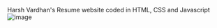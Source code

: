Harsh Vardhan's Resume website coded in HTML, CSS and Javascript
![image](https://user-images.githubusercontent.com/72861678/164944749-cca92a64-7973-4f2f-ab55-e15277848116.png)
